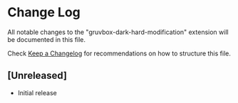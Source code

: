 # Change Log

All notable changes to the "gruvbox-dark-hard-modification" extension will be documented in this file.

Check [Keep a Changelog](http://keepachangelog.com/) for recommendations on how to structure this file.

## [Unreleased]

- Initial release

